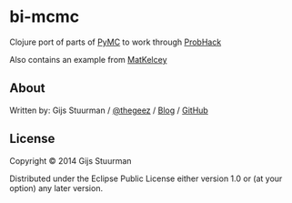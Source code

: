 # bi-mcmc

Clojure port of parts of [PyMC][PyMC] to work through [ProbHack] 

Also contains an example from [MatKelcey][MatKelcey]

[PyMC]: https://github.com/pymc-devs/pymc
[ProbHack]:
https://github.com/CamDavidsonPilon/Probabilistic-Programming-and-Bayesian-Methods-for-Hackers
[MatKelcey]: http://matpalm.com/blog/2012/12/27/dead_simple_pymc/

## About

Written by:
Gijs Stuurman / [@thegeez][twt] / [Blog][blog] / [GitHub][github]

[twt]: http://twitter.com/thegeez
[blog]: http://thegeez.github.com
[github]: https://github.com/thegeez

## License

Copyright © 2014 Gijs Stuurman

Distributed under the Eclipse Public License either version 1.0 or (at
your option) any later version.
